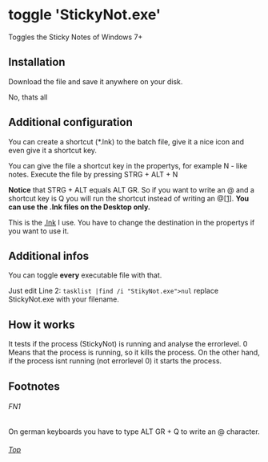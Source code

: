 # toggle 'StickyNot.exe'
Toggles the Sticky Notes of Windows 7+
## Installation
Download the file and save it anywhere on your disk.



No, thats all
## Additional configuration
You can create a shortcut (\*.lnk) to the batch file, give it a nice icon and even give it a shortcut key.

You can give the file a shortcut key in the propertys, for example N - like notes. Execute the file by pressing STRG + ALT + N

**Notice** that STRG + ALT equals ALT GR. So if you want to write an @ and a shortcut key is Q you will run the shortcut instead of writing an @[\[1\]](#fn1). **You can use the .lnk files on the Desktop only.**

This is the [.lnk](StickyNot%20-%20Toggle%20%5BN%5D.lnk) I use. You have to change the destination in the propertys if you want to use it.
## Additional infos
You can toggle **every** executable file with that.

Just edit Line 2: `tasklist |find /i "StikyNot.exe">nul` replace StickyNot.exe with your filename.
## How it works
It tests if the process (StickyNot) is running and analyse the errorlevel. 0 Means that the process is running, so it kills the process. On the other hand, if the process isnt running (not errorlevel 0) it starts the process.
## Footnotes
###### FN1 
On german keyboards you have to type ALT GR + Q to write an @ character.
###### [Top](#)
